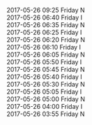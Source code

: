 2017-05-26 09:25 Friday  N  
2017-05-26 06:40 Friday  I  
2017-05-26 06:35 Friday  N  
2017-05-26 06:25 Friday  I  
2017-05-26 06:20 Friday  N  
2017-05-26 06:10 Friday  I  
2017-05-26 06:05 Friday  N  
2017-05-26 05:50 Friday  I  
2017-05-26 05:45 Friday  N  
2017-05-26 05:40 Friday  I  
2017-05-26 05:30 Friday  N  
2017-05-26 05:05 Friday  I  
2017-05-26 05:00 Friday  N  
2017-05-26 04:00 Friday  I  
2017-05-26 03:55 Friday  N  
